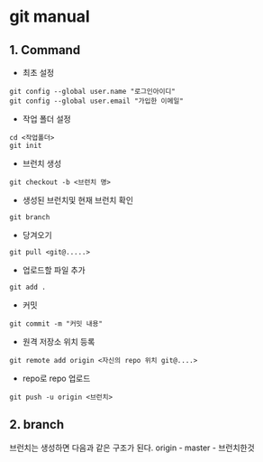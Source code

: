 # git manual 
## 1. Command
- 최초 설정
```
git config --global user.name "로그인아이디"
git config --global user.email "가입한 이메일"

```
- 작업 폴더 설정
```
cd <작업폴더>
git init
```

- 브런치 생성
```
git checkout -b <브런치 명>
```

- 생성된 브런치및 현재 브런치 확인
```
git branch
```
- 당겨오기
```
git pull <git@.....>
```

- 업로드할 파일 추가
```
git add .
```

- 커밋
```
git commit -m "커밋 내용"
```

- 원격 저장소 위치 등록
```
git remote add origin <자신의 repo 위치 git@....>
```

- repo로 repo 업로드
```
git push -u origin <브런치>
```

## 2. branch
브런치는 생성하면 다음과 같은 구조가 된다.
origin - master - 브런치한것
